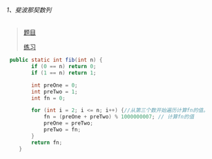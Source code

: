###### 1、斐波那契数列

>[题目](https://leetcode-cn.com/problems/fei-bo-na-qi-shu-lie-lcof/)
>
> [练习](https://github.com/sunnnydaydev/CodingInterviews/blob/master/src/loop/Fibonacci.java)
>

```java
 public static int fib(int n) {
        if (0 == n) return 0;
        if (1 == n) return 1;

        int preOne = 0;
        int preTwo = 1;
        int fn = 0;

        for (int i = 2; i <= n; i++) {//从第三个数开始遍历计算fn的值。
            fn = (preOne + preTwo) % 1000000007; // 计算fn的值
            preOne = preTwo;
            preTwo = fn;
        }
        return fn;
    }
```